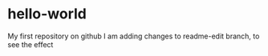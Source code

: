 # hello-world
My first repository on github
I am adding changes to readme-edit branch, to see the effect

